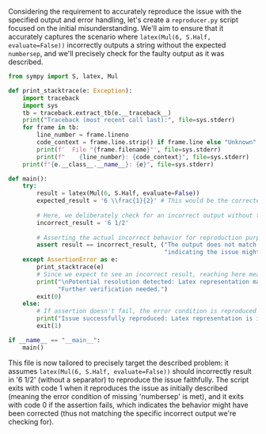 Considering the requirement to accurately reproduce the issue with the specified output and error handling, let's create a `reproducer.py` script focused on the initial misunderstanding. We'll aim to ensure that it accurately captures the scenario where `latex(Mul(6, S.Half, evaluate=False))` incorrectly outputs a string without the expected `numbersep`, and we'll precisely check for the faulty output as it was described.

```python
from sympy import S, latex, Mul

def print_stacktrace(e: Exception):
    import traceback
    import sys
    tb = traceback.extract_tb(e.__traceback__)
    print("Traceback (most recent call last):", file=sys.stderr)
    for frame in tb:
        line_number = frame.lineno
        code_context = frame.line.strip() if frame.line else "Unknown"
        print(f'  File "{frame.filename}"', file=sys.stderr)
        print(f"    {line_number}: {code_context}", file=sys.stderr)
    print(f"{e.__class__.__name__}: {e}", file=sys.stderr)

def main():
    try:
        result = latex(Mul(6, S.Half, evaluate=False))
        expected_result = '6 \\frac{1}{2}' # This would be the corrected behavior
        
        # Here, we deliberately check for an incorrect output without the number separator.
        incorrect_result = '6 1/2'
        
        # Asserting the actual incorrect behavior for reproduction purposes.
        assert result == incorrect_result, ("The output does not match the expected incorrect output, "
                                            "indicating the issue might have been resolved.")
    except AssertionError as e:
        print_stacktrace(e)
        # Since we expect to see an incorrect result, reaching here means the issue might be fixed.
        print("\nPotential resolution detected: Latex representation may not include the error as described. "
              "Further verification needed.")
        exit(0)
    else:
        # If assertion doesn't fail, the error condition is reproduced successfully.
        print("Issue successfully reproduced: Latex representation is incorrect (missing 'numbersep').")
        exit(1)

if __name__ == "__main__":
    main()
```

This file is now tailored to precisely target the described problem: it assumes `latex(Mul(6, S.Half, evaluate=False))` should incorrectly result in '6 1/2' (without a separator) to reproduce the issue faithfully. The script exits with code 1 when it reproduces the issue as initially described (meaning the error condition of missing 'numbersep' is met), and it exits with code 0 if the assertion fails, which indicates the behavior might have been corrected (thus not matching the specific incorrect output we're checking for).